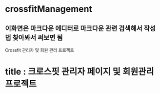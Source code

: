 # crossfitManagement
## 이화면은 마크다운 에디터로 마크다운 관련 검색해서 작성법 찾아봐서 써보면 됨 

Crossfit 관리자 및 회원 관리 프로젝트
# title : 크로스핏 관리자 페이지 및 회원관리 프로젝트
